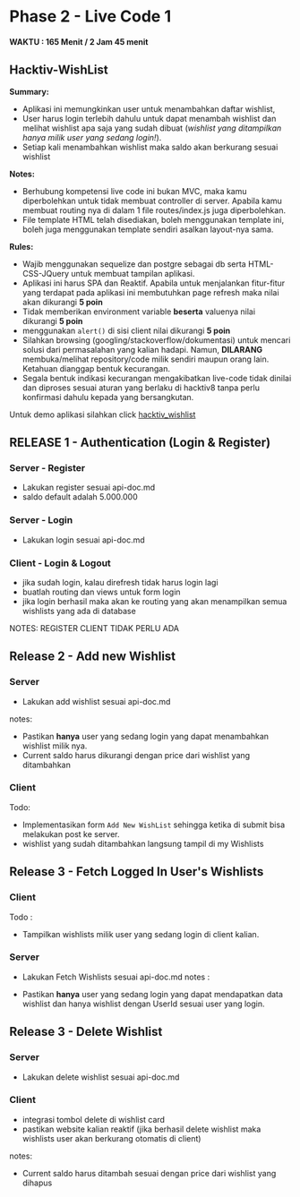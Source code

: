 # Phase 2 - Live Code 1

#### WAKTU : 165 Menit / 2 Jam 45 menit

## Hacktiv-WishList

**Summary:**

- Aplikasi ini memungkinkan user untuk menambahkan daftar wishlist,
- User harus login terlebih dahulu untuk dapat menambah wishlist dan melihat wishlist apa saja yang sudah dibuat (_wishlist yang ditampilkan hanya milik user yang sedang login!_).
- Setiap kali menambahkan wishlist maka saldo akan berkurang sesuai wishlist

**Notes:**

- Berhubung kompetensi live code ini bukan MVC, maka kamu
  diperbolehkan untuk tidak membuat controller di server. Apabila kamu
  membuat routing nya di dalam 1 file routes/index.js juga diperbolehkan.
- File template HTML telah disediakan, boleh menggunakan template ini, boleh juga
  menggunakan template sendiri asalkan layout-nya sama.

**Rules:**

- Wajib menggunakan sequelize dan postgre sebagai db serta HTML-CSS-JQuery untuk membuat tampilan aplikasi.
- Aplikasi ini harus SPA dan Reaktif. Apabila untuk menjalankan fitur-fitur yang terdapat pada aplikasi ini membutuhkan page refresh maka nilai akan dikurangi **5 poin**
- Tidak memberikan environment variable **beserta** valuenya nilai dikurangi **5 poin**
- menggunakan `alert()` di sisi client nilai dikurangi **5 poin**
- Silahkan browsing (googling/stackoverflow/dokumentasi) untuk mencari solusi dari permasalahan yang kalian hadapi. Namun, **DILARANG** membuka/melihat repository/code milik sendiri maupun orang lain. Ketahuan dianggap bentuk kecurangan.
- Segala bentuk indikasi kecurangan mengakibatkan live-code tidak dinilai dan diproses sesuai aturan yang berlaku di hacktiv8 tanpa perlu konfirmasi dahulu kepada yang bersangkutan.

Untuk demo aplikasi silahkan click [hacktiv_wishlist](https://drive.google.com/file/d/1Ty5g-LGBlnwh5fKGu-2RsC4SLWHKkcSf/view?usp=drivesdk)

## **RELEASE 1 - Authentication (Login & Register)**

### **Server - Register**

- Lakukan register sesuai api-doc.md
- saldo default adalah 5.000.000

### **Server - Login**

- Lakukan login sesuai api-doc.md

### **Client - Login & Logout**

- jika sudah login, kalau direfresh tidak harus login lagi
- buatlah routing dan views untuk form login
- jika login berhasil maka akan ke routing yang akan menampilkan semua wishlists yang ada di database

NOTES: REGISTER CLIENT TIDAK PERLU ADA

## **Release 2 - Add new Wishlist**

### **Server**

- Lakukan add wishlist sesuai api-doc.md

notes:

- Pastikan **hanya** user yang sedang login yang dapat menambahkan wishlist milik nya.
- Current saldo harus dikurangi dengan price dari wishlist yang ditambahkan

### **Client**

Todo:

- Implementasikan form `Add New WishList` sehingga ketika di submit bisa melakukan post ke server.
- wishlist yang sudah ditambahkan langsung tampil di my Wishlists

## **Release 3 - Fetch Logged In User's Wishlists**

### **Client**

Todo :

- Tampilkan wishlists milik user yang sedang login di client kalian.

### **Server**

- Lakukan Fetch Wishlists sesuai api-doc.md
  notes :

- Pastikan **hanya** user yang sedang login yang dapat mendapatkan data wishlist dan hanya wishlist dengan UserId sesuai user yang login.

## Release 3 - Delete Wishlist

### Server

- Lakukan delete wishlist sesuai api-doc.md

### Client

- integrasi tombol delete di wishlist card
- pastikan website kalian reaktif (jika berhasil delete wishlist maka wishlists user akan berkurang otomatis di client)

notes:

- Current saldo harus ditambah sesuai dengan price dari wishlist yang dihapus
